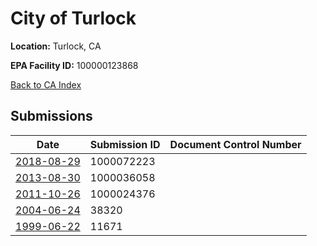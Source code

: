 # City of Turlock

**Location:** Turlock, CA

**EPA Facility ID:** 100000123868

[Back to CA Index](../../index.md)

## Submissions

| Date | Submission ID | Document Control Number |
|------|--------------|-------------------------|
| [2018-08-29](submissions/1000072223.md) | 1000072223 |  |
| [2013-08-30](submissions/1000036058.md) | 1000036058 |  |
| [2011-10-26](submissions/1000024376.md) | 1000024376 |  |
| [2004-06-24](submissions/38320.md) | 38320 |  |
| [1999-06-22](submissions/11671.md) | 11671 |  |
